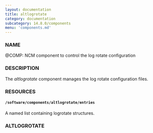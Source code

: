 ```yaml
---
layout: documentation
title: altlogrotate
category: documentation
subcategory: 14.8.0/components
menu: 'components.md'
---
```

### NAME

@COMP: NCM component to control the log rotate configuration

### DESCRIPTION

The _altlogrotate_ component manages the log rotate configuration files.

### RESOURCES

#### `/software/components/altlogrotate/entries`

A named list containing logrotate structures.

### ALTLOGROTATE
